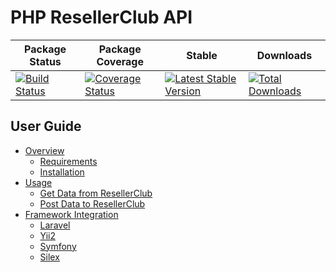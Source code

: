 # PHP ResellerClub API

| Package Status | Package Coverage | Stable | Downloads |
|----------------|------------------|------|-----|
| [![Build Status](https://travis-ci.org/mgufrone/reseller-club.svg?branch=master)](https://travis-ci.org/mgufrone/reseller-club) |[![Coverage Status](https://img.shields.io/coveralls/mgufrone/reseller-club.svg)](https://coveralls.io/r/mgufrone/reseller-club?branch=master)| [![Latest Stable Version](https://poser.pugx.org/gufy/reseller-club/v/stable.svg)](https://packagist.org/packages/gufy/reseller-club) |[![Total Downloads](https://poser.pugx.org/gufy/reseller-club/downloads.svg)](https://packagist.org/packages/gufy/reseller-club)

## User Guide
- [Overview](overview.md)
    - [Requirements](overview.md#requirements)
    - [Installation](overview.md#installation)
- [Usage](usage.md)
    - [Get Data from ResellerClub](usage.md#get-data-from-resellerclub)
    - [Post Data to ResellerClub](usage.md#post-data-to-resellerclub)
- [Framework Integration](framework.md)
    - [Laravel](framework.md#laravel)
    - [Yii2](framework.md#yii)
    - [Symfony](framework.md#silex)
    - [Silex](framework.md#silex)
